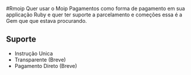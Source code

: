 #Rmoip
  Quer usar o Moip Pagamentos como forma de pagamento em sua applicação Ruby e quer ter suporte a parcelamento e começões essa é a Gem que que estava procurando.

## Suporte
* Instrução Unica
* Transparente (Breve)
* Pagamento Direto (Breve)

